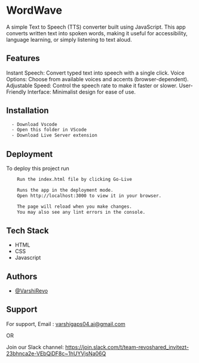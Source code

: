 # WordWave

A simple Text to Speech (TTS) converter built using JavaScript. This app converts written text into spoken words, making it useful for accessibility, language learning, or simply listening to text aloud.

## Features

Instant Speech: Convert typed text into speech with a single click.
Voice Options: Choose from available voices and accents (browser-dependent).
Adjustable Speed: Control the speech rate to make it faster or slower.
User-Friendly Interface: Minimalist design for ease of use.

## Installation

```bash
  - Download Vscode
  - Open this folder in VScode
  - Download Live Server extension
```

## Deployment

To deploy this project run

```bash
    Run the index.html file by clicking Go-Live
```
```bash
    Runs the app in the deployment mode.
    Open http://localhost:3000 to view it in your browser.

    The page will reload when you make changes.
    You may also see any lint errors in the console.
```

## Tech Stack

- HTML
- CSS
- Javascript



## Authors

- [@VarshiRevo](https://github.com/VarshiRevo)

## Support

For support,
Email :
varshigaps04.ai@gmail.com

OR

Join our Slack channel:
https://join.slack.com/t/team-revoshared_invitezt-23bhnca2e-VEbQiDF8c~1hUYVjsNa06Q
